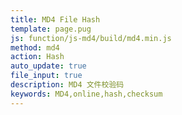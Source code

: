 ```yaml
---
title: MD4 File Hash
template: page.pug
js: function/js-md4/build/md4.min.js
method: md4
action: Hash
auto_update: true
file_input: true
description: MD4 文件校验码
keywords: MD4,online,hash,checksum
---
```

